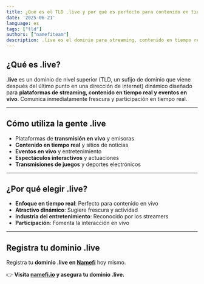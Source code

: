 ```yaml
---
title: ¿Qué es el TLD .live y por qué es perfecto para contenido en tiempo real?
date: '2025-06-21'
language: es
tags: ["tld"]
authors: ["namefiteam"]
description: .live es el dominio para streaming, contenido en tiempo real y eventos en vivo. Perfecto para emisoras y entretenimiento en vivo.
---
```



## **¿Qué es .live?**

**.live** es un dominio de nivel superior (TLD, un sufijo de dominio que viene después del último punto en una dirección de internet) dinámico diseñado para **plataformas de streaming, contenido en tiempo real y eventos en vivo**. Comunica inmediatamente frescura y participación en tiempo real.

---

## **Cómo utiliza la gente .live**

* Plataformas de **transmisión en vivo** y emisoras
* **Contenido en tiempo real** y sitios de noticias
* **Eventos en vivo** y entretenimiento
* **Espectáculos interactivos** y actuaciones
* **Transmisiones de juegos** y deportes electrónicos

---

## **¿Por qué elegir .live?**

* **Enfoque en tiempo real**: Perfecto para contenido en vivo
* **Atractivo dinámico**: Sugiere frescura y actividad
* **Industria del entretenimiento**: Reconocido por los streamers
* **Participación**: Fomenta la interacción en vivo

---

## **Registra tu dominio .live**

Registra tu **dominio .live en [Namefi](https://namefi.io)** hoy mismo.

👉 **Visita [namefi.io](https://namefi.io) y asegura tu dominio .live.**